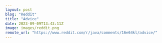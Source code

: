 ```yaml
---
layout: post
blog: "Reddit"
title: "Advice"
date: 2023-09-09T13:43:11Z
image: images/reddit.png
remote_url: "https://www.reddit.com/r/java/comments/16e64kl/advice/"
---
```

